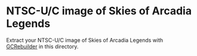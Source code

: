 NTSC-U/C image of Skies of Arcadia Legends
==========================================

Extract your NTSC-U/C image of Skies of Arcadia Legends with [GCRebuilder](http://www.romhacking.net/utilities/619/) in this directory.
